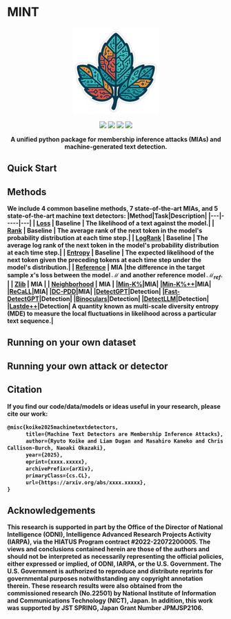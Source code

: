# MINT

<p align="center">
<img src="assets/mint_logo.png" alt="MINT" width="200">
</p>
<p align="center">
  <a href="https://github.com/liamdugan/raid/blob/main/LICENSE"><img src="https://img.shields.io/badge/License-MIT-blue.svg"/></a>
  <a href="https://ryuryukke.github.io/"><img src="https://img.shields.io/badge/NLP-NLP?label=Institute%20of%20Science%20Tokyo"/></a>
  <a href="https://liamdugan.com/"><img src="https://img.shields.io/badge/NLP-NLP?label=University%20of%20Pennsylvania"/></a>
  <a href="https://arxiv.org/abs/xxxxx.xxxxx"><img src="https://img.shields.io/badge/arXiv-xxxx.xxxxx-b31b1b.svg"/></a>
</p>
<p align="center">
<b>A unified python package for membership inference attacks (MIAs) and machine-generated text detection.
</p>

## Quick Start




## Methods
We include 4 common baseline methods, 7 state-of-the-art MIAs, and 5 state-of-the-art machine text detectors:
|Method|Task|Description|
|---|-----|---|
| [Loss]() | Baseline | The likelihood of a text against the model.|
| [Rank]() | Baseline | The average rank of the next token in the model's probability distribution at each time step.|
| [LogRank]() | Baseline | The average log rank of the next token in the model's probability distribution at each time step.|
| [Entropy]() | Baseline | The expected likelihood of the next token given the preceding tokens at each time step under the model's distribution.|
| [Reference]() | MIA |the difference in the target sample $x$'s loss between the model $\mathcal{M}$ and another reference model $\mathcal{M}_{ref}$. |
| [Zlib]() | MIA |
| [Neighborhood]() | MIA |
|[Min-K%]()|MIA|
|[Min-K%++]()|MIA|
|[ReCaLL]()|MIA|
|[DC-PDD]()|MIA|
|[DetectGPT]()|Detection|
|[Fast-DetectGPT]()|Detection|
|[Binoculars]()|Detection|
|[DetectLLM]()|Detection| 
|[Lastde++]()|Detection| A quantity known as multi-scale diversity entropy (MDE) to measure the local fluctuations in likelihood across a particular text sequence.|

## Running on your own dataset

## Running your own attack or detector


## Citation
If you find our code/data/models or ideas useful in your research, please cite our work:
```
@misc{koike2025machinetextdetectors,
      title={Machine Text Detectors are Membership Inference Attacks}, 
      author={Ryuto Koike and Liam Dugan and Masahiro Kaneko and Chris Callison-Burch, Naoaki Okazaki},
      year={2025},
      eprint={xxxx.xxxxx},
      archivePrefix={arXiv},
      primaryClass={cs.CL},
      url={https://arxiv.org/abs/xxxx.xxxxx}, 
}
```



## Acknowledgements
This research is supported in part by the Office of the Director of National Intelligence (ODNI), Intelligence Advanced Research Projects Activity (IARPA), via the HIATUS Program contract #2022-22072200005. The views and conclusions contained herein are those of the authors and should not be interpreted as necessarily representing the official policies, either expressed or implied, of ODNI, IARPA, or the U.S. Government. The U.S. Government is authorized to reproduce and distribute reprints for governmental purposes notwithstanding any copyright annotation therein. These research results were also obtained from the commissioned research (No.22501) by National Institute of Information and Communications Technology (NICT), Japan. In addition, this work was supported by JST SPRING, Japan Grant Number JPMJSP2106.
